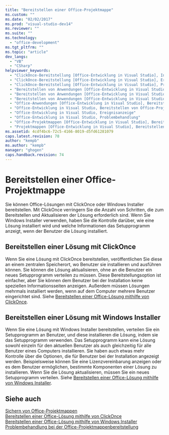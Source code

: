 ```yaml
---
title: "Bereitstellen einer Office-Projektmappe"
ms.custom: ""
ms.date: "02/02/2017"
ms.prod: "visual-studio-dev14"
ms.reviewer: ""
ms.suite: ""
ms.technology: 
  - "office-development"
ms.tgt_pltfrm: ""
ms.topic: "article"
dev_langs: 
  - "VB"
  - "CSharp"
helpviewer_keywords: 
  - "ClickOnce-Bereitstellung [Office-Entwicklung in Visual Studio], Informationen zur Bereitstellung von ClickOnce-Projektmappen"
  - "ClickOnce-Bereitstellung [Office-Entwicklung in Visual Studio], Ereignisanzeige"
  - "ClickOnce-Bereitstellung [Office-Entwicklung in Visual Studio], Problembehandlung"
  - "Bereitstellen von Anwendungen [Office-Entwicklung in Visual Studio], Ereignisanzeige"
  - "Bereitstellen von Anwendungen [Office-Entwicklung in Visual Studio], Office-Projektmappen (2007 System)"
  - "Bereitstellen von Anwendungen [Office-Entwicklung in Visual Studio], Problembehandlung"
  - "Office-Anwendungen [Office-Entwicklung in Visual Studio], Bereitstellen von Office-Projektmappen"
  - "Office-Entwicklung in Visual Studio, Bereitstellen von Office-Projektmappen"
  - "Office-Entwicklung in Visual Studio, Ereignisanzeige"
  - "Office-Entwicklung in Visual Studio, Problembehandlung"
  - "Office-Projektmappen [Office-Entwicklung in Visual Studio], Bereitstellen"
  - "Projektmappen [Office-Entwicklung in Visual Studio], Bereitstellen von Office-Projektmappen (2007 System)"
ms.assetid: 4cdf4bc6-72c5-4166-8019-d5fd61281079
caps.latest.revision: 78
author: "kempb"
ms.author: "kempb"
manager: "ghogen"
caps.handback.revision: 74
---
```

# Bereitstellen einer Office-Projektmappe
  Sie können Office\-Lösungen mit ClickOnce oder Windows Installer bereitstellen.  Mit ClickOnce verringern Sie die Anzahl von Schritten, die zum Bereitstellen und Aktualisieren der Lösung erforderlich sind.  Wenn Sie Windows Installer verwenden, haben Sie die Kontrolle darüber, wie eine Lösung installiert wird und welche Informationen das Setupprogramm anzeigt, wenn der Benutzer die Lösung installiert.  
  
## Bereitstellen einer Lösung mit ClickOnce  
 Wenn Sie eine Lösung mit ClickOnce bereitstellen, veröffentlichen Sie diese an einem zentralen Speicherort, wo Benutzer sie installieren und ausführen können.  Sie können die Lösung aktualisieren, ohne an die Benutzer ein neues Setupprogramm verteilen zu müssen.  Diese Bereitstellungsoption ist einfacher, aber Sie können dem Benutzer bei der Installation keine speziellen Informationsseiten anzeigen.  Außerdem müssen Lösungen mehrmals installiert werden, wenn auf dem Computer mehrere Benutzer eingerichtet sind.  Siehe [Bereitstellen einer Office-Lösung mithilfe von ClickOnce](../vsto/deploying-an-office-solution-by-using-clickonce.md).  
  
## Bereitstellen einer Lösung mit Windows Installer  
 Wenn Sie eine Lösung mit Windows Installer bereitstellen, verteilen Sie ein Setupprogramm an Benutzer, und diese installieren die Lösung, indem sie das Setupprogramm verwenden.  Das Setupprogramm kann eine Lösung sowohl einzeln für den aktuellen Benutzer als auch gleichzeitig für alle Benutzer eines Computers installieren.  Sie haben auch etwas mehr Kontrolle über die Optionen, die für Benutzer bei der Installation angezeigt werden.  Beispielsweise können Sie eine Lizenzvereinbarung anzeigen oder es dem Benutzer ermöglichen, bestimmte Komponenten einer Lösung zu installieren.  Wenn Sie die Lösung aktualisieren, müssen Sie ein neues Setupprogramm verteilen.  Siehe [Bereitstellen einer Office-Lösung mithilfe von Windows Installer](../vsto/deploying-an-office-solution-by-using-windows-installer.md).  
  
## Siehe auch  
 [Sichern von Office-Projektmappen](../vsto/securing-office-solutions.md)   
 [Bereitstellen einer Office-Lösung mithilfe von ClickOnce](../vsto/deploying-an-office-solution-by-using-clickonce.md)   
 [Bereitstellen einer Office-Lösung mithilfe von Windows Installer](../vsto/deploying-an-office-solution-by-using-windows-installer.md)   
 [Problembehandlung bei der Office-Projektmappenbereitstellung](../vsto/troubleshooting-office-solution-deployment.md)  
  
  